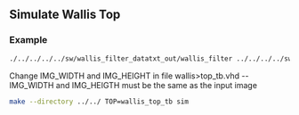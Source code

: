 ## Simulate Wallis Top

### Example
```bash
./../../../../sw/wallis_filter_datatxt_out/wallis_filter ../../../../sw/wallis_filter_datatxt_out/input_files/room32x32.tif build/w_room.tif > bench/in_pixel.txt
```
Change IMG_WIDTH and IMG_HEIGHT in file wallis>top_tb.vhd
	-- IMG_WIDTH and IMG_HEIGTH must be the same as the input image

```bash
make --directory ../../ TOP=wallis_top_tb sim
```
